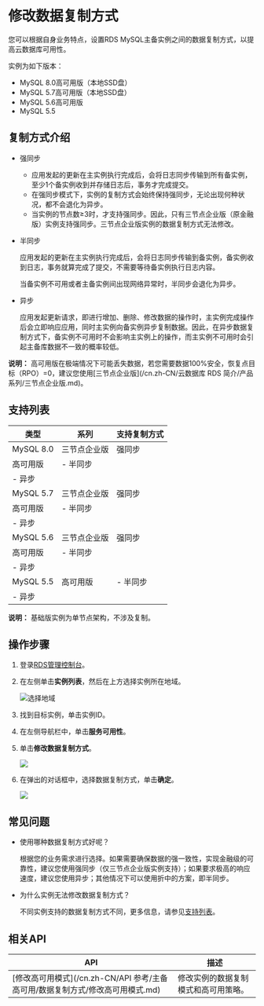 # 修改数据复制方式

您可以根据自身业务特点，设置RDS MySQL主备实例之间的数据复制方式，以提高云数据库可用性。

实例为如下版本：

-   MySQL 8.0高可用版（本地SSD盘）
-   MySQL 5.7高可用版（本地SSD盘）
-   MySQL 5.6高可用版
-   MySQL 5.5

## 复制方式介绍

-   强同步
    -   应用发起的更新在主实例执行完成后，会将日志同步传输到所有备实例，至少1个备实例收到并存储日志后，事务才完成提交。
    -   在强同步模式下，实例的复制方式会始终保持强同步，无论出现何种状况，都不会退化为异步。
    -   当实例的节点数≥3时，才支持强同步。因此，只有三节点企业版（原金融版）实例支持强同步。三节点企业版实例的数据复制方式无法修改。
-   半同步

    应用发起的更新在主实例执行完成后，会将日志同步传输到备实例，备实例收到日志，事务就算完成了提交，不需要等待备实例执行日志内容。

    当备实例不可用或者主备实例间出现网络异常时，半同步会退化为异步。

-   异步

    应用发起更新请求，即进行增加、删除、修改数据的操作时，主实例完成操作后会立即响应应用，同时主实例向备实例异步复制数据。因此，在异步数据复制方式下，备实例不可用时不会影响主实例上的操作，而主实例不可用时会引起主备库数据不一致的概率较低。


**说明：** 高可用版在极端情况下可能丢失数据，若您需要数据100%安全，恢复点目标（RPO）=0，建议您使用[三节点企业版](/cn.zh-CN/云数据库 RDS 简介/产品系列/三节点企业版.md)。

## 支持列表

|类型|系列|支持复制方式|
|--|--|------|
|MySQL 8.0|三节点企业版|强同步|
|高可用版|-   半同步
-   异步 |
|MySQL 5.7|三节点企业版|强同步|
|高可用版|-   半同步
-   异步 |
|MySQL 5.6|三节点企业版|强同步|
|高可用版|-   半同步
-   异步 |
|MySQL 5.5|高可用版|-   半同步
-   异步 |

**说明：** 基础版实例为单节点架构，不涉及复制。

## 操作步骤

1.  登录[RDS管理控制台](https://rds.console.aliyun.com/)。

2.  在左侧单击**实例列表**，然后在上方选择实例所在地域。

    ![选择地域](https://static-aliyun-doc.oss-accelerate.aliyuncs.com/assets/img/zh-CN/3074469951/p36543.png)

3.  找到目标实例，单击实例ID。

4.  在左侧导航栏中，单击**服务可用性**。

5.  单击**修改数据复制方式**。

    ![](https://static-aliyun-doc.oss-accelerate.aliyuncs.com/assets/img/zh-CN/8903729951/p6107.png)

6.  在弹出的对话框中，选择数据复制方式，单击**确定**。

    ![](https://static-aliyun-doc.oss-accelerate.aliyuncs.com/assets/img/zh-CN/8903729951/p6108.png)


## 常见问题

-   使用哪种数据复制方式好呢？

    根据您的业务需求进行选择。如果需要确保数据的强一致性，实现金融级的可靠性，建议您使用强同步（仅三节点企业版实例支持）；如果要求极高的响应速度，建议您使用异步；其他情况下可以使用折中的方案，即半同步。

-   为什么实例无法修改数据复制方式？

    不同实例支持的数据复制方式不同，更多信息，请参见[支持列表](#section_k4v_b78_w1y)。


## 相关API

|API|描述|
|---|--|
|[修改高可用模式](/cn.zh-CN/API 参考/主备高可用/数据复制方式/修改高可用模式.md)|修改实例的数据复制模式和高可用策略。|

